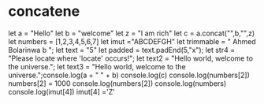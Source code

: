 # concatene
let a = "Hello"
let b = "welcome"
let z = "I am rich"
let c = a.concat("",b,"",z)
let numbers = [1,2,3,4,5,6,7]
let imut ="ABCDEFGH"
let trimmable = "   Ahmed Bolarinwa b ";
let text = "5"
let padded = text.padEnd(5,"x");
let str4 = "Please locate where 'locate' occurs!";
let text2 = "Hello world, welcome to the universe.";
let text3 = "Hello world, welcome to the universe.";console.log(a + " " + b)
console.log(c)
console.log(numbers[2])
numbers[2] = 1000
console.log(numbers[2])
console.log(numbers)
console.log(imut[4])
imut[4] ='Z'
